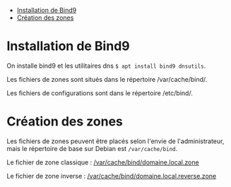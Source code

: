 - [Installation de Bind9](#installation-de-bind9)
- [Création des zones](#création-des-zones)

# Installation de Bind9
On installe bind9 et les utilitaires dns `$ apt install bind9 dnsutils`.

Les fichiers de zones sont situés dans le répertoire /var/cache/bind/.

Les fichiers de configurations sont dans le répertoire /etc/bind/.
# Création des zones
Les fichiers de zones peuvent être placés selon l'envie de l'administrateur, mais le répertoire de base sur Debian est `/var/cache/bind`.

Le fichier de zone classique : [/var/cache/bind/domaine.local.zone](zones/domaine.local.zone)

Le fichier de zone inverse : [/var/cache/bind/domaine.local.reverse.zone](zones/domaine.local.reverse.zone)